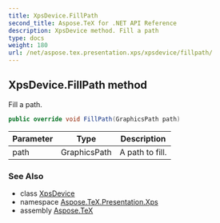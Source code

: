 ```yaml
---
title: XpsDevice.FillPath
second_title: Aspose.TeX for .NET API Reference
description: XpsDevice method. Fill a path
type: docs
weight: 180
url: /net/aspose.tex.presentation.xps/xpsdevice/fillpath/
---
```

## XpsDevice.FillPath method

Fill a path.

```csharp
public override void FillPath(GraphicsPath path)
```

| Parameter | Type | Description |
| --- | --- | --- |
| path | GraphicsPath | A path to fill. |

### See Also

* class [XpsDevice](../)
* namespace [Aspose.TeX.Presentation.Xps](../../xpsdevice/)
* assembly [Aspose.TeX](../../../)


